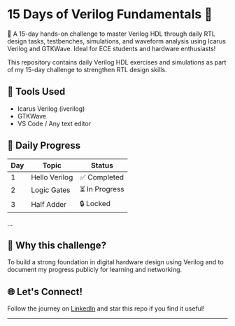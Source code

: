 # 15 Days of Verilog Fundamentals 🚀
🚀 A 15-day hands-on challenge to master Verilog HDL through daily RTL design tasks, testbenches, simulations, and waveform analysis using Icarus Verilog and GTKWave. Ideal for ECE students and hardware enthusiasts!

This repository contains daily Verilog HDL exercises and simulations as part of my 15-day challenge to strengthen RTL design skills.

## 🧰 Tools Used
- Icarus Verilog (iverilog)
- GTKWave
- VS Code / Any text editor

## 📅 Daily Progress
| Day | Topic                         | Status |
|-----|-------------------------------|--------|
| 1   | Hello Verilog                 | ✅ Completed |
| 2   | Logic Gates                   | ⏳ In Progress |
| 3   | Half Adder                    | 🔒 Locked |
...

## 📌 Why this challenge?
To build a strong foundation in digital hardware design using Verilog and to document my progress publicly for learning and networking.

## 🌐 Let's Connect!
Follow the journey on [LinkedIn]([https://www.linkedin.com/](https://www.linkedin.com/in/shashank-naragundmath-980617288/)) and star this repo if you find it useful!

---

